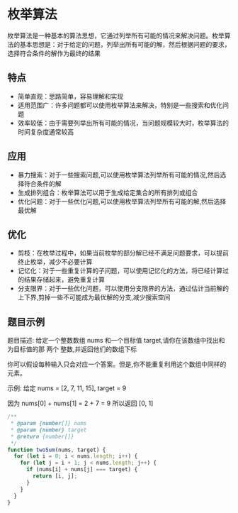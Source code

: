 # 枚举算法

枚举算法是一种基本的算法思想，它通过列举所有可能的情况来解决问题。枚举算法的基本思想是：对于给定的问题，列举出所有可能的解，然后根据问题的要求，选择符合条件的解作为最终的结果

## 特点

- 简单直观：思路简单，容易理解和实现
- 适用范围广：许多问题都可以使用枚举算法来解决，特别是一些搜索和优化问题
- 效率较低：由于需要列举出所有可能的情况，当问题规模较大时，枚举算法的时间复杂度通常较高

## 应用

- 暴力搜索：对于一些搜索问题,可以使用枚举算法列举所有可能的情况,然后选择符合条件的解
- 生成排列组合：枚举算法可以用于生成给定集合的所有排列或组合
- 优化问题：对于一些优化问题,可以使用枚举算法列举所有可能的解,然后选择最优解

## 优化

- 剪枝：在枚举过程中，如果当前枚举的部分解已经不满足问题要求，可以提前终止枚举，减少不必要计算
- 记忆化：对于一些重复计算的子问题，可以使用记忆化的方法，将已经计算过的结果存储起来，避免重复计算
- 分支限界：对于一些优化问题，可以使用分支限界的方法，通过估计当前解的上下界,剪掉一些不可能成为最优解的分支,减少搜索空间

## 题目示例

题目描述: 给定一个整数数组 nums 和一个目标值 target,请你在该数组中找出和为目标值的那 两个 整数,并返回他们的数组下标

你可以假设每种输入只会对应一个答案。但是,你不能重复利用这个数组中同样的元素。

示例: 给定 nums = [2, 7, 11, 15], target = 9

因为 nums[0] + nums[1] = 2 + 7 = 9 所以返回 [0, 1]

```js
/**
 * @param {number[]} nums
 * @param {number} target
 * @return {number[]}
 */
function twoSum(nums, target) {
  for (let i = 0; i < nums.length; i++) {
    for (let j = i + 1; j < nums.length; j++) {
      if (nums[i] + nums[j] === target) {
        return [i, j];
      }
    }
  }
}
```
